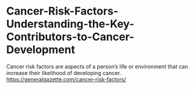 # Cancer-Risk-Factors-Understanding-the-Key-Contributors-to-Cancer-Development
Cancer risk factors are aspects of a person’s life or environment that can increase their likelihood of developing cancer.  https://generalgazette.com/cancer-risk-factors/
